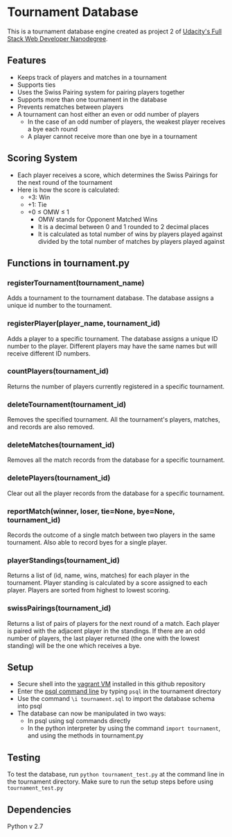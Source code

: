 # Tournament Database
This is a tournament database engine created as project 2 of [Udacity's Full Stack Web Developer Nanodegree](https://www.udacity.com/course/full-stack-web-developer-nanodegree--nd004).  

## Features
* Keeps track of players and matches in a tournament
* Supports ties
* Uses the Swiss Pairing system for pairing players together  
* Supports more than one tournament in the database
* Prevents rematches between players
* A tournament can host either an even or odd number of players
  * In the case of an odd number of players, the weakest player receives a bye each round
  * A player cannot receive more than one bye in a tournament

## Scoring System
* Each player receives a score, which determines the Swiss Pairings for the next round of the tournament
* Here is how the score is calculated:
  * +3: Win
  * +1: Tie
  * +0 ≤ OMW ≤ 1
    * OMW stands for Opponent Matched Wins
    * It is a decimal between 0 and 1 rounded to 2 decimal places
    * It is calculated as total number of wins by players played against divided by the total number of matches by players played against

## Functions in tournament.py
### registerTournament(tournament_name)
Adds a tournament to the tournament database. The database assigns a unique id number to the tournament.
### registerPlayer(player_name, tournament_id)
Adds a player to a specific tournament. The database assigns a unique ID number to the player. Different players may have the same names but will receive different ID numbers.
### countPlayers(tournament_id)
Returns the number of players currently registered in a specific tournament.
### deleteTournament(tournament_id)
Removes the specified tournament.  All the tournament's players, matches, and records are also removed.
### deleteMatches(tournament_id)
Removes all the match records from the database for a specific tournament.
### deletePlayers(tournament_id)
Clear out all the player records from the database for a specific tournament.
### reportMatch(winner, loser, tie=None, bye=None, tournament_id)
Records the outcome of a single match between two players in the same tournament.  Also able to record byes for a single player.
### playerStandings(tournament_id)
Returns a list of (id, name, wins, matches) for each player in the tournament.  Player standing is calculated by a score assigned to each player.  Players are sorted from highest to lowest scoring.
### swissPairings(tournament_id)
Returns a list of pairs of players for the next round of a match.  Each player is paired with the adjacent player in the standings.  If there are an odd number of players, the last player returned (the one with the lowest standing) will be the one which receives a bye.

## Setup
* Secure shell into the [vagrant VM](https://www.vagrantup.com/docs/getting-started/) installed in this github repository
* Enter the [psql command line](http://www.postgresql.org/docs/8.4/static/tutorial-accessdb.html) by typing `psql` in the tournament directory
* Use the command `\i tournament.sql` to import the database schema into psql
* The database can now be manipulated  in two ways:
  * In psql using sql commands directly
  * In the python interpreter by using the command `import tournament`, and using the methods in tournament.py

## Testing
To test the database, run `python tournament_test.py` at the command line in the tournament directory.  Make sure to run the setup steps before using `tournament_test.py`

## Dependencies
Python v 2.7

